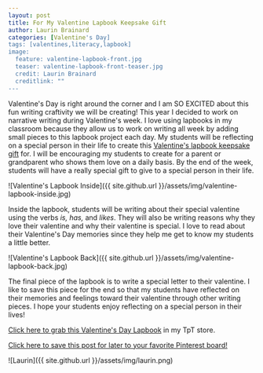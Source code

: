 ```yaml
---
layout: post
title: For My Valentine Lapbook Keepsake Gift
author: Laurin Brainard
categories: [Valentine's Day]
tags: [valentines,literacy,lapbook]
image:
  feature: valentine-lapbook-front.jpg
  teaser: valentine-lapbook-front-teaser.jpg
  credit: Laurin Brainard
  creditlink: ""
---
```

Valentine's Day is right around the corner and I am SO EXCITED about this fun writing craftivity we will be creating! This year I decided to work on narrative writing during Valentine's week. I love using lapbooks in my classroom because they allow us to work on writing all week by adding small pieces to this lapbook project each day. My students will be reflecting on a special person in their life to create this [Valentine's lapbook keepsake gift](http://bit.ly/2rANJZU) for. I will be encouraging my students to create for a parent or grandparent who shows them love on a daily basis. By the end of the week, students will have a really special gift to give to a special person in their life.

![Valentine's Lapbook Inside]({{ site.github.url }}/assets/img/valentine-lapbook-inside.jpg)

Inside the lapbook, students will be writing about their special valentine using the verbs *is, has,* and *likes*. They will also be writing reasons why they love their valentine and why their valentine is special. I love to read about their Valentine's Day memories since they help me get to know my students a little better. 

![Valentine's Lapbook Back]({{ site.github.url }}/assets/img/valentine-lapbook-back.jpg)

The final piece of the lapbook is to write a special letter to their valentine. I like to save this piece for the end so that my students have reflected on their memories and feelings toward their valentine through other writing pieces. I hope your students enjoy reflecting on a special person in their lives!

[Click here to grab this Valentine's Day Lapbook](http://bit.ly/2rANJZU) in my TpT store. 

[Click here to save this post for later to your favorite Pinterest board!](https://pin.it/fy4ofe2a6ta3oh)

![Laurin]({{ site.github.url }}/assets/img/laurin.png)